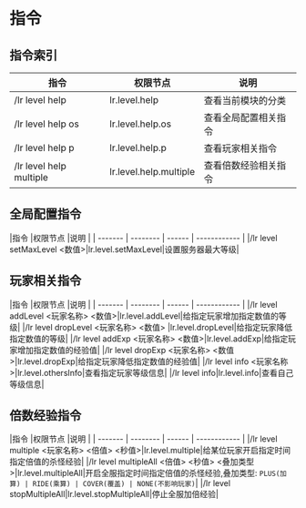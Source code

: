 # 指令

## 指令索引

|指令      |权限节点 |说明          |
| -------- | ------ | ------------ |
|/lr level help|lr.level.help|查看当前模块的分类|
|/lr level help os|lr.level.help.os|查看全局配置相关指令|
|/lr level help p|lr.level.help.p|查看玩家相关指令|
|/lr level help multiple|lr.level.help.multiple|查看倍数经验相关指令|

## 全局配置指令

|指令      |权限节点 |说明          |
| ------- | -------- | ------ | ------------ |
|/lr level setMaxLevel <数值>|lr.level.setMaxLevel|设置服务器最大等级|

## 玩家相关指令

|指令      |权限节点 |说明          |
| ------- | -------- | ------ | ------------ |
|/lr level addLevel <玩家名称> <数值>|lr.level.addLevel|给指定玩家增加指定数值的等级|
|/lr level dropLevel <玩家名称> <数值> |lr.level.dropLevel|给指定玩家降低指定数值的等级|
|/lr level addExp <玩家名称> <数值>|lr.level.addExp|给指定玩家增加指定数值的经验值|
|/lr level dropExp <玩家名称> <数值>|lr.level.dropExp|给指定玩家降低指定数值的经验值|
|/lr level info <玩家名称>|lr.level.othersInfo|查看指定玩家等级信息|
|/lr level info|lr.level.info|查看自己等级信息|

## 倍数经验指令

|指令      |权限节点 |说明          |
| ------- | -------- | ------ | ------------ |
|/lr level multiple <玩家名称> <倍值> <秒值>|lr.level.multiple|给某位玩家开启指定时间指定倍值的杀怪经验|
|/lr level multipleAll <倍值> <秒值> <叠加类型>|lr.level.multipleAll|开启全服指定时间指定倍值的杀怪经验,叠加类型: `PLUS(加算) | RIDE(乘算) | COVER(覆盖) | NONE(不影响玩家)`|
|/lr level stopMultipleAll|lr.level.stopMultipleAll|停止全服加倍经验|